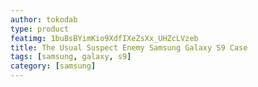 ```yaml
---
author: tokodab
type: product
featimg: 1buBsBYimKio9XdfIXeZsXx_UHZcLVzeb
title: The Usual Suspect Enemy Samsung Galaxy S9 Case
tags: [samsung, galaxy, s9]
category: [samsung]
---
```

